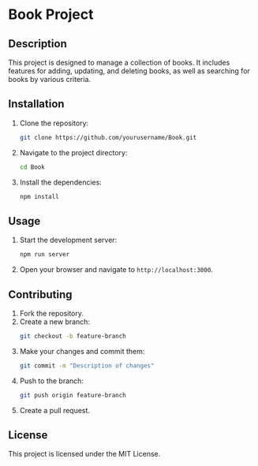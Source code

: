 # Book Project

## Description
This project is designed to manage a collection of books. It includes features for adding, updating, and deleting books, as well as searching for books by various criteria.

## Installation
1. Clone the repository:
    ```bash
    git clone https://github.com/yourusername/Book.git
    ```
2. Navigate to the project directory:
    ```bash
    cd Book
    ```
3. Install the dependencies:
    ```bash
    npm install
    ```

## Usage
1. Start the development server:
    ```bash
    npm run server
    ```
2. Open your browser and navigate to `http://localhost:3000`.

## Contributing
1. Fork the repository.
2. Create a new branch:
    ```bash
    git checkout -b feature-branch
    ```
3. Make your changes and commit them:
    ```bash
    git commit -m "Description of changes"
    ```
4. Push to the branch:
    ```bash
    git push origin feature-branch
    ```
5. Create a pull request.

## License
This project is licensed under the MIT License.